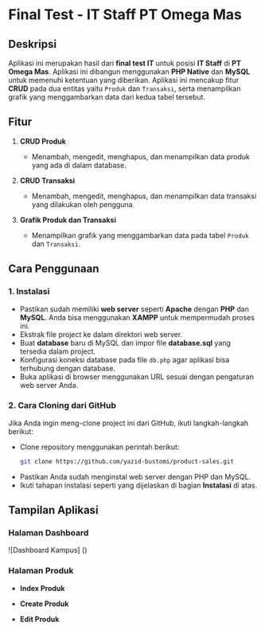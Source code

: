 # Final Test - IT Staff PT Omega Mas

## Deskripsi
Aplikasi ini merupakan hasil dari **final test IT** untuk posisi **IT Staff** di **PT Omega Mas**. Aplikasi ini dibangun menggunakan **PHP Native** dan **MySQL** untuk memenuhi ketentuan yang diberikan. Aplikasi ini mencakup fitur **CRUD** pada dua entitas yaitu `Produk` dan `Transaksi`, serta menampilkan grafik yang menggambarkan data dari kedua tabel tersebut.

## Fitur

1. **CRUD Produk**  
   - Menambah, mengedit, menghapus, dan menampilkan data produk yang ada di dalam database.

2. **CRUD Transaksi**  
   - Menambah, mengedit, menghapus, dan menampilkan data transaksi yang dilakukan oleh pengguna.

3. **Grafik Produk dan Transaksi**  
   - Menampilkan grafik yang menggambarkan data pada tabel `Produk` dan `Transaksi`.

## Cara Penggunaan

### 1. Instalasi
   - Pastikan sudah memiliki **web server** seperti **Apache** dengan **PHP** dan **MySQL**. Anda bisa menggunakan **XAMPP** untuk mempermudah proses ini.
   - Ekstrak file project ke dalam direktori web server.
   - Buat **database** baru di MySQL dan impor file **database.sql** yang tersedia dalam project.
   - Konfigurasi koneksi database pada file `db.php` agar aplikasi bisa terhubung dengan database.
   - Buka aplikasi di browser menggunakan URL sesuai dengan pengaturan web server Anda.

### 2. Cara Cloning dari GitHub
   Jika Anda ingin meng-clone project ini dari GitHub, ikuti langkah-langkah berikut:

   - Clone repository menggunakan perintah berikut:
     ```bash
     git clone https://github.com/yazid-bustomi/product-sales.git
     ```
   - Pastikan Anda sudah menginstal web server dengan PHP dan MySQL.
   - Ikuti tahapan instalasi seperti yang dijelaskan di bagian **Instalasi** di atas.

## Tampilan Aplikasi

### Halaman Dashboard

![Dashboard Kampus] ()

### Halaman Produk
   - **Index Produk**


   - **Create Produk**


   - **Edit Produk**


